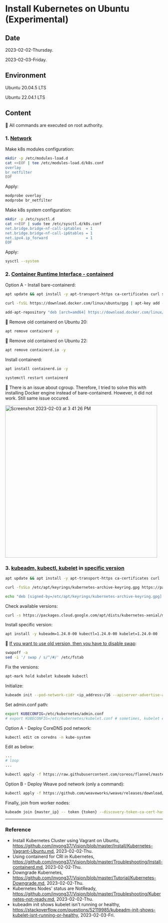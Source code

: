 # Install Kubernetes on Ubuntu (Experimental)

## Date

2023-02-02-Thursday.

2023-02-03-Friday.

## Environment

Ubuntu 20.04.5 LTS

Ubuntu 22.04.1 LTS

## Content

:key: All commands are executed on root authority.

### 1. [Network](https://github.com/inyong37/Vision/blob/master/Install/Kubernetes-Vagrant-Ubuntu.md)

Make k8s modules configuration:

```Bash
mkdir -p /etc/modules-load.d
cat <<EOF | tee /etc/modules-load.d/k8s.conf
overlay
br_netfilter
EOF
```

Apply:

```Bash
modprobe overlay
modprobe br_netfilter
```

Make k8s system configuration:

```Bash
mkdir -p /etc/sysctl.d
cat <<EOF | sudo tee /etc/sysctl.d/k8s.conf
net.bridge.bridge-nf-call-iptables  = 1
net.bridge.bridge-nf-call-ip6tables = 1
net.ipv4.ip_forward                 = 1
EOF 
```

Apply:

```Bash
sysctl --system
```

### 2. [Container Runtime Interface - containerd](https://github.com/inyong37/Vision/blob/master/Troubleshooting/Install-containerd.md)

Option A - Install bare-containerd:

```Bash
apt update && apt install -y apt-transport-https ca-certificates curl software-properties-common gnupg2
```

```Bash
curl -fsSL https://download.docker.com/linux/ubuntu/gpg | apt-key add -
```

```Bash
add-apt-repository "deb [arch=amd64] https://download.docker.com/linux/ubuntu $(lsb_release -cs) stable"
```

:key: Remove old containerd on Ubuntu 20:

```Bash
apt remove containerd -y
```

:key: Remove old containerd on Ubuntu 22:

```Bash
apt remove containerd.io -y
```

Install containerd:

```Bash
apt install containerd.io -y
```

```Bash
systemctl restart containerd
```

:construction: There is an issue about cgroup. Therefore, I tried to solve this with installing Docker engine instead of bare-containerd. However, it did not work. Still same issue occured.

<img width="486" alt="Screenshot 2023-02-03 at 3 41 26 PM" src="https://user-images.githubusercontent.com/20737479/216530206-10c8dce0-505e-43c8-a5b5-79ed7f0d66cc.png">

### 3. [kubeadm, kubectl, kubelet](https://github.com/inyong37/Vision/blob/master/Install/Kubernetes-Vagrant-Ubuntu.md) in [specific version](https://github.com/inyong37/Vision/blob/master/Tutorial/Kubernetes-Downgrade.md)

```Bash
apt update && apt install -y apt-transport-https ca-certificates curl
```

```Bash
curl -fsSLo /etc/apt/keyrings/kubernetes-archive-keyring.gpg https://packages.cloud.google.com/apt/doc/apt-key.gpg
```

```Bash
echo "deb [signed-by=/etc/apt/keyrings/kubernetes-archive-keyring.gpg] https://apt.kubernetes.io/ kubernetes-xenial main" | tee /etc/apt/sources.list.d/kubernetes.list
```

Check available versions:

```Bash
curl -s https://packages.cloud.google.com/apt/dists/kubernetes-xenial/main/binary-amd64/Packages | grep Version | awk '{print $2}'
```

Install specific version:

```Bash
apt install -y kubeadm=1.24.0-00 kubectl=1.24.0-00 kubelet=1.24.0-00
```

:key: [If you want to use old version, then you have to disable swap](https://stackoverflow.com/questions/52119985/kubeadm-init-shows-kubelet-isnt-running-or-healthy):

```Bash
swapoff -a
sed -i '/ swap / s/^/#/' /etc/fstab
```

Fix the versions:

```Bash
apt-mark hold kubelet kubeadm kubectl
```

Initialize:

```Bash
kubeadm init --pod-network-cidr <ip_address>/16 --apiserver-advertise-address=<master_node_ip_address>
```

Set admin.conf path:

```Bash
export KUBECONFIG=/etc/kubernetes/admin.conf
# export KUBECONFIG=/etc/kubernetes/kubelet.conf # sometimes, kubelet exists.
```

Option A - Deploy CoreDNS pod network:

```Bash
kubectl edit cm coredns -n kube-system
```

Edit as below:

```Bash
...
# loop
...
```

```Bash
kubectl apply -f https://raw.githubusercontent.com/coreos/flannel/master/Documentation/kube-flannel.yml
```

Option B - Deploy Weave pod network (only a command):

```Bash
kubectl apply -f https://github.com/weaveworks/weave/releases/download/v2.8.1/weave-daemonset-k8s.yaml
```

Finally, join from worker nodes:

```Bash
kubeadm join {master_ip} -- token {token} --discovery-token-ca-cert-hash {sha256}
```

---

### Reference
- Install Kubernetes Cluster using Vagrant on Ubuntu, https://github.com/inyong37/Vision/blob/master/Install/Kubernetes-Vagrant-Ubuntu.md, 2023-02-02-Thu.
- Using containerd for CRI in Kubernetes, https://github.com/inyong37/Vision/blob/master/Troubleshooting/Install-containerd.md, 2023-02-02-Thu.
- Downgrade Kubernetes, https://github.com/inyong37/Vision/blob/master/Tutorial/Kubernetes-Downgrade.md, 2023-02-02-Thu.
- Kubernetes Nodes' status are NotReady, https://github.com/inyong37/Vision/blob/master/Troubleshooting/Kubernetes-not-ready.md, 2023-02-02-Thu.
- kubeadm init shows kubelet isn't running or healthy, https://stackoverflow.com/questions/52119985/kubeadm-init-shows-kubelet-isnt-running-or-healthy, 2023-02-03-Fri.
